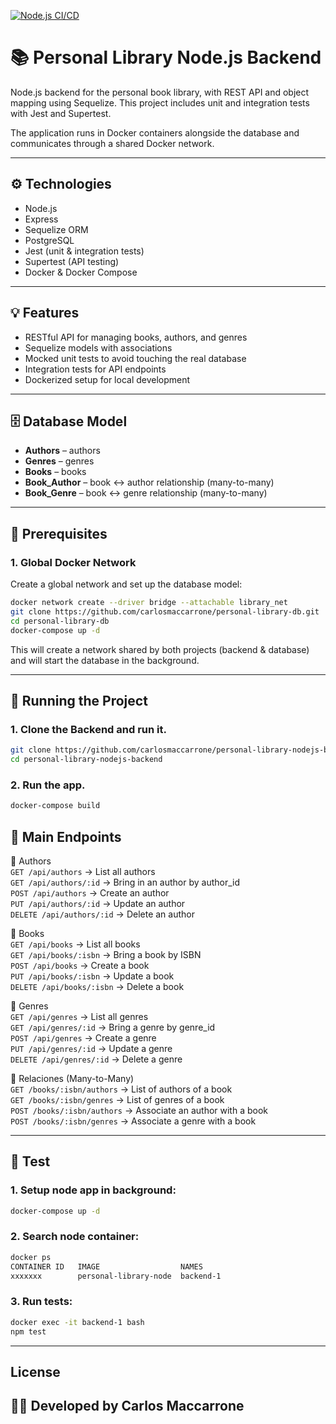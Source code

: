 [![Node.js CI/CD](https://github.com/carlosmaccarrone/personal-library-nodejs-backend/actions/workflows/ci.yml/badge.svg)](https://github.com/carlosmaccarrone/personal-library-nodejs-backend/actions/workflows/ci.yml)

# 📚 Personal Library Node.js Backend

Node.js backend for the personal book library, with REST API and object mapping using Sequelize. This project includes unit and integration tests with Jest and Supertest.

The application runs in Docker containers alongside the database and communicates through a shared Docker network.

---

## ⚙️ Technologies

- Node.js
- Express
- Sequelize ORM
- PostgreSQL
- Jest (unit & integration tests)
- Supertest (API testing)
- Docker & Docker Compose

---

## 💡 Features

- RESTful API for managing books, authors, and genres
- Sequelize models with associations
- Mocked unit tests to avoid touching the real database
- Integration tests for API endpoints
- Dockerized setup for local development

---

## 🗄️ Database Model

- **Authors** – authors
- **Genres** – genres
- **Books** – books
- **Book_Author** – book ↔ author relationship (many-to-many)
- **Book_Genre** – book ↔ genre relationship (many-to-many)

---

## 🔗 Prerequisites

### 1. Global Docker Network

Create a global network and set up the database model:
```bash
docker network create --driver bridge --attachable library_net
git clone https://github.com/carlosmaccarrone/personal-library-db.git
cd personal-library-db
docker-compose up -d
```
This will create a network shared by both projects (backend & database) and will start the database in the background.

---

## 🚀 Running the Project

### 1. Clone the Backend and run it.

```bash
git clone https://github.com/carlosmaccarrone/personal-library-nodejs-backend.git
cd personal-library-nodejs-backend
```

### 2. Run the app.
```bash
docker-compose build
```

## 📖 Main Endpoints  

🔹 Authors  
	`GET /api/authors` → List all authors  
	`GET /api/authors/:id` → Bring in an author by author_id  
	`POST /api/authors` → Create an author  
	`PUT /api/authors/:id` → Update an author  
	`DELETE /api/authors/:id` → Delete an author  

🔹 Books  
	`GET /api/books` → List all books  
	`GET /api/books/:isbn` → Bring a book by ISBN  
	`POST /api/books` → Create a book  
	`PUT /api/books/:isbn` → Update a book  
	`DELETE /api/books/:isbn` → Delete a book  

🔹 Genres  
	`GET /api/genres` → List all genres  
	`GET /api/genres/:id` → Bring a genre by genre_id  
	`POST /api/genres` → Create a genre  
	`PUT /api/genres/:id` → Update a genre  
	`DELETE /api/genres/:id` → Delete a genre  

🔹 Relaciones (Many-to-Many)  
	`GET /books/:isbn/authors` → List of authors of a book  
	`GET /books/:isbn/genres` → List of genres of a book  
	`POST /books/:isbn/authors` → Associate an author with a book  
	`POST /books/:isbn/genres` → Associate a genre with a book  

---

## 🧪 Test

### 1. Setup node app in background:
```bash
docker-compose up -d
```

### 2. Search node container:
```bash
docker ps
CONTAINER ID   IMAGE                  NAMES
xxxxxxx        personal-library-node  backend-1
```

### 3. Run tests:
```bash
docker exec -it backend-1 bash
npm test
```

---

## License

## 👨‍💻 Developed by Carlos Maccarrone
